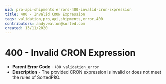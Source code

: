 ```yaml
---
uid: pro-api-shipments-errors-400-invalid-cron-expression
title: 400 - Invalid CRON Expression
tags: validation,pro,api,shipments,error,400
contributors: andy.walton@sorted.com
created: 13/11/2020
---
```

# 400 - Invalid CRON Expression

* **Parent Error Code** - `400 validation_error`
* **Description** - The provided CRON expression is invalid or does not meet the rules of SortedPRO.